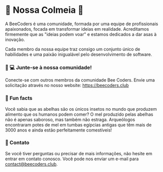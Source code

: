 # 🐝 Nossa Colmeia 🐝

A BeeCoders é uma comunidade, formada por uma equipe de profissionais apaixonados, focada em transformar ideias em realidade. Acreditamos firmemente que as "ideias podem voar" e estamos dedicados a dar asas à inovação.

Cada membro da nossa equipe traz consigo um conjunto único de habilidades e uma paixão inigualável pelo desenvolvimento de software.

### 👩‍ 💻 Junte-se à nossa comunidade!

 Conecte-se com outros membros da comunidade Bee Coders. Envie uma solicitação através no nosso website: https://beecoders.club

### 🍿 Fun facts

Você sabia que as abelhas são os únicos insetos no mundo que produzem alimento que os humanos podem comer? O mel produzido pelas abelhas não é apenas saboroso, mas também não estraga. Arqueólogos encontraram potes de mel em tumbas egípcias antigas que têm mais de 3000 anos e ainda estão perfeitamente comestíveis!

### 📨 Contato

Se você tiver perguntas ou precisar de mais informações, não hesite em entrar em contato conosco. Você pode nos enviar um e-mail para contact@beecoders.club.
